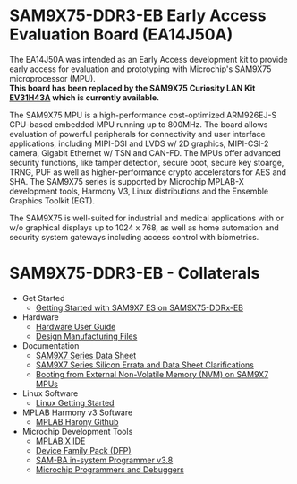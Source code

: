 # SAM9X75-DDR3-EB Early Access Evaluation Board (EA14J50A)

The EA14J50A was intended as an Early Access development kit to provide early access for evaluation and prototyping with Microchip's SAM9X75 microprocessor (MPU).  
__This board has been replaced by the SAM9X75 Curiosity LAN Kit [EV31H43A](https://www.microchip.com/en-us/development-tool/EV31H43A) which is currently available.__   

The SAM9X75 MPU is a high-performance cost-optimized ARM926EJ-S CPU-based embedded MPU running up to 800MHz.  The board allows evaluation of powerful peripherals for connectivity and user interface applications, including MIPI-DSI and LVDS w/ 2D graphics, MIPI-CSI-2 camera, Gigabit Ethernet w/ TSN and CAN-FD.  The MPUs offer advanced security functions, like tamper detection, secure boot, secure key stoarge, TRNG, PUF as well as higher-performance crypto accelerators for AES and SHA.  The SAM9X75 series is supported by Microchip MPLAB-X development tools, Harmony V3, Linux distributions and the Ensemble Graphics Toolkit (EGT).  

The SAM9X75 is well-suited for industrial and medical applications with or w/o graphical displays up to 1024 x 768,  as well as home automation and security system gateways including access control with biometrics.  

# SAM9X75-DDR3-EB - Collaterals
* Get Started
  * [Getting Started with SAM9X7 ES on SAM9X75-DDRx-EB](Documents/Application%20Notes)
* Hardware
  * [Hardware User Guide](Documents/Hardware%20User%20Guide/)
  * [Design Manufacturing Files](Hardware/)
* Documentation
  * [SAM9X7 Series Data Sheet](https://ww1.microchip.com/downloads/aemDocuments/documents/MPU32/ProductDocuments/DataSheets/SAM9X7-Series-DS60001813.pdf)
  * [SAM9X7 Series Silicon Errata and Data Sheet Clarifications](https://ww1.microchip.com/downloads/aemDocuments/documents/MPU32/ProductDocuments/Errata/SAM9X7-Series-Silicon-Errata-and-Data-Sheet-Clarifications-DS80001082.pdf)
  * [Booting from External Non-Volatile Memory (NVM) on SAM9X7 MPUs](https://ww1.microchip.com/downloads/aemDocuments/documents/MPU32/ApplicationNotes/ApplicationNotes/AN4971-Booting-from-External-Non-Volatile-Memory-%28NVM%29-on-SAM9X7-MPUs-DS00004971.pdf)
* Linux Software
  * [Linux Getting Started](Software/Linux/)
* MPLAB Harmony v3 Software
  * [MPLAB Harony Github](https://github.com/Microchip-MPLAB-Harmony)
* Microchip Development Tools
  * [MPLAB X IDE](https://www.microchip.com/en-us/tools-resources/develop/mplab-x-ide)
  * [Device Family Pack (DFP)](https://packs.download.microchip.com/#collapse-Microchip-SAMA7D65-DFP-pdsc)
  * [SAM-BA in-system Programmer v3.8](https://www.microchip.com/en-us/development-tool/SAM-BA-IN-SYSTEM-PROGRAMMER)
  * [Microchip Programmers and Debuggers](https://www.microchip.com/en-us/tools-resources/debug/programmers-debuggers)
